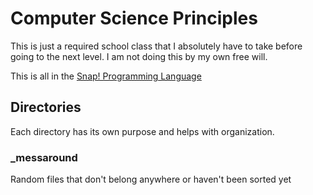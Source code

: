 # Computer Science Principles
This is just a required school class that I absolutely have to take before going to the next level. I am not doing this by my own free will.

This is all in the [Snap! Programming Language](https://snap.berkeley.edu/)

## Directories
Each directory has its own purpose and helps with organization.

### _messaround
Random files that don't belong anywhere or haven't been sorted yet
